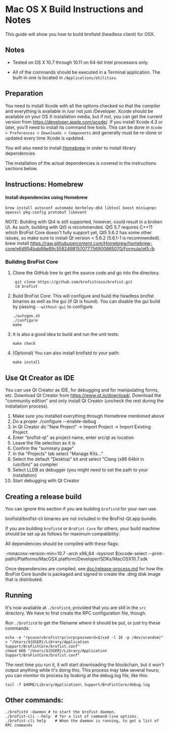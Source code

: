 Mac OS X Build Instructions and Notes
====================================
This guide will show you how to build brofistd (headless client) for OSX.

Notes
-----

* Tested on OS X 10.7 through 10.11 on 64-bit Intel processors only.

* All of the commands should be executed in a Terminal application. The
built-in one is located in `/Applications/Utilities`.

Preparation
-----------

You need to install Xcode with all the options checked so that the compiler
and everything is available in /usr not just /Developer. Xcode should be
available on your OS X installation media, but if not, you can get the
current version from https://developer.apple.com/xcode/. If you install
Xcode 4.3 or later, you'll need to install its command line tools. This can
be done in `Xcode > Preferences > Downloads > Components` and generally must
be re-done or updated every time Xcode is updated.

You will also need to install [Homebrew](http://brew.sh) in order to install library
dependencies.

The installation of the actual dependencies is covered in the instructions
sections below.

Instructions: Homebrew
----------------------

#### Install dependencies using Homebrew

    brew install autoconf automake berkeley-db4 libtool boost miniupnpc openssl pkg-config protobuf libevent

NOTE: Building with Qt4 is still supported, however, could result in a broken UI. As such, building with Qt5 is recommended. Qt5 5.7 requires C++11 which BroFist Core doesn't fully support yet, Qt5 5.6.2 has some other issues, so make sure to install Qt version < 5.6.2 (5.6.1-1 is recommended).
    brew install https://raw.githubusercontent.com/Homebrew/homebrew-core/e6d954bab88e89c5582498157077756900865070/Formula/qt5.rb

### Building BroFist Core

1. Clone the GitHub tree to get the source code and go into the directory.

        git clone https://github.com/brofistcoin/brofist.git
        cd brofist

2.  Build BroFist Core:
    This will configure and build the headless brofist binaries as well as the gui (if Qt is found).
    You can disable the gui build by passing `--without-gui` to configure.

        ./autogen.sh
        ./configure
        make

3.  It is also a good idea to build and run the unit tests:

        make check

4.  (Optional) You can also install brofistd to your path:

        make install

Use Qt Creator as IDE
------------------------
You can use Qt Creator as IDE, for debugging and for manipulating forms, etc.
Download Qt Creator from https://www.qt.io/download/. Download the "community edition" and only install Qt Creator (uncheck the rest during the installation process).

1. Make sure you installed everything through Homebrew mentioned above
2. Do a proper ./configure --enable-debug
3. In Qt Creator do "New Project" -> Import Project -> Import Existing Project
4. Enter "brofist-qt" as project name, enter src/qt as location
5. Leave the file selection as it is
6. Confirm the "summary page"
7. In the "Projects" tab select "Manage Kits..."
8. Select the default "Desktop" kit and select "Clang (x86 64bit in /usr/bin)" as compiler
9. Select LLDB as debugger (you might need to set the path to your installation)
10. Start debugging with Qt Creator

Creating a release build
------------------------
You can ignore this section if you are building `brofistd` for your own use.

brofistd/brofist-cli binaries are not included in the BroFist-Qt.app bundle.

If you are building `brofistd` or `BroFist Core` for others, your build machine should be set up
as follows for maximum compatibility:

All dependencies should be compiled with these flags:

 -mmacosx-version-min=10.7
 -arch x86_64
 -isysroot $(xcode-select --print-path)/Platforms/MacOSX.platform/Developer/SDKs/MacOSX10.7.sdk

Once dependencies are compiled, see [doc/release-process.md](release-process.md) for how the BroFist Core
bundle is packaged and signed to create the .dmg disk image that is distributed.

Running
-------

It's now available at `./brofistd`, provided that you are still in the `src`
directory. We have to first create the RPC configuration file, though.

Run `./brofistd` to get the filename where it should be put, or just try these
commands:

    echo -e "rpcuser=brofistrpc\nrpcpassword=$(xxd -l 16 -p /dev/urandom)" > "/Users/${USER}/Library/Application Support/BroFistCore/brofist.conf"
    chmod 600 "/Users/${USER}/Library/Application Support/BroFistCore/brofist.conf"

The next time you run it, it will start downloading the blockchain, but it won't
output anything while it's doing this. This process may take several hours;
you can monitor its process by looking at the debug.log file, like this:

    tail -f $HOME/Library/Application\ Support/BroFistCore/debug.log

Other commands:
-------

    ./brofistd -daemon # to start the brofist daemon.
    ./brofist-cli --help  # for a list of command-line options.
    ./brofist-cli help    # When the daemon is running, to get a list of RPC commands
